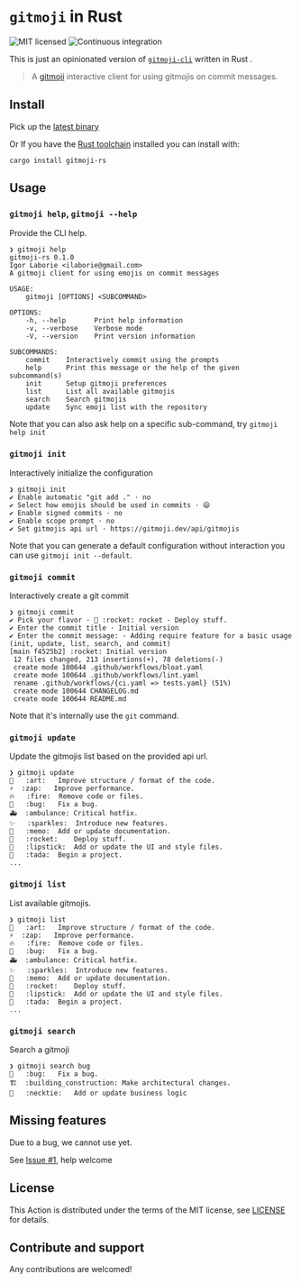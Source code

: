 # `gitmoji` in Rust

![MIT licensed](https://img.shields.io/badge/license-MIT-blue.svg)
![Continuous integration](https://github.com/actions-rs/toolchain/workflows/Continuous%20integration/badge.svg)

This is just an opinionated version of [`gitmoji-cli`](https://github.com/carloscuesta/gitmoji-cli) written in Rust .

> A [gitmoji](https://gitmoji.dev/) interactive client for using gitmojis on commit messages.

## Install

Pick up the [latest binary](./releases)

Or If you have the [Rust toolchain](https://rustup.rs/) installed you can install with:

```shell
cargo install gitmoji-rs
```

## Usage


### `gitmoji help`, `gitmoji --help`

Provide the CLI help.

```shell
❯ gitmoji help
gitmoji-rs 0.1.0
Igor Laborie <ilaborie@gmail.com>
A gitmoji client for using emojis on commit messages

USAGE:
    gitmoji [OPTIONS] <SUBCOMMAND>

OPTIONS:
    -h, --help       Print help information
    -v, --verbose    Verbose mode
    -V, --version    Print version information

SUBCOMMANDS:
    commit    Interactively commit using the prompts
    help      Print this message or the help of the given subcommand(s)
    init      Setup gitmoji preferences
    list      List all available gitmojis
    search    Search gitmojis
    update    Sync emoji list with the repository
```

Note that you can also ask help on a specific sub-command, try `gitmoji help init`

### `gitmoji init`

Interactively initialize the configuration

```shell
❯ gitmoji init
✔ Enable automatic "git add ." · no
✔ Select how emojis should be used in commits · 😄
✔ Enable signed commits · no
✔ Enable scope prompt · no
✔ Set gitmojis api url · https://gitmoji.dev/api/gitmojis
```

Note that you can generate a default configuration without interaction you can use `gitmoji init --default`.

### `gitmoji commit`

Interactively create a git commit

```shell
❯ gitmoji commit
✔ Pick your flavor · 🚀 :rocket: rocket - Deploy stuff.
✔ Enter the commit title · Initial version
✔ Enter the commit message: · Adding require feature for a basic usage (init, update, list, search, and commit)
[main f4525b2] :rocket: Initial version
 12 files changed, 213 insertions(+), 78 deletions(-)
 create mode 100644 .github/workflows/bloat.yaml
 create mode 100644 .github/workflows/lint.yaml
 rename .github/workflows/{ci.yaml => tests.yaml} (51%)
 create mode 100644 CHANGELOG.md
 create mode 100644 README.md
```

Note that it's internally use the `git` command.

### `gitmoji update`

Update the gitmojis list based on the provided api url.

```shell
❯ gitmoji update
🎨	:art:	Improve structure / format of the code.
⚡️	:zap:	Improve performance.
🔥	:fire:	Remove code or files.
🐛	:bug:	Fix a bug.
🚑️	:ambulance:	Critical hotfix.
✨	:sparkles:	Introduce new features.
📝	:memo:	Add or update documentation.
🚀	:rocket:	Deploy stuff.
💄	:lipstick:	Add or update the UI and style files.
🎉	:tada:	Begin a project.
...
```

### `gitmoji list`

List available gitmojis.

```shell
❯ gitmoji list
🎨	:art:	Improve structure / format of the code.
⚡️	:zap:	Improve performance.
🔥	:fire:	Remove code or files.
🐛	:bug:	Fix a bug.
🚑️	:ambulance:	Critical hotfix.
✨	:sparkles:	Introduce new features.
📝	:memo:	Add or update documentation.
🚀	:rocket:	Deploy stuff.
💄	:lipstick:	Add or update the UI and style files.
🎉	:tada:	Begin a project.
...
```
### `gitmoji search`

Search a gitmoji

```shell
❯ gitmoji search bug
🐛	:bug:	Fix a bug.
🏗️	:building_construction:	Make architectural changes.
👔	:necktie:	Add or update business logic
```

## Missing features

Due to a bug, we cannot use yet.

See [Issue #1](./issues/1), help welcome

## License

This Action is distributed under the terms of the MIT license, see [LICENSE](./LICENSE-MIT) for details.

## Contribute and support

Any contributions are welcomed!
